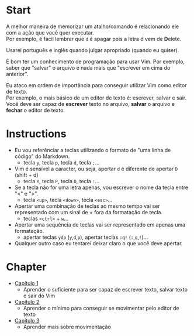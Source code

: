 # Start
A melhor maneira de memorizar um atalho/comando é relacionando ele com a ação que você quer executar.  
Por exemplo, é fácil lembrar que `d` é apagar pois a letra d vem de **D**elete.  

Usarei português e inglês quando julgar apropriado (quando eu quiser).  

É bom ter um conhecimento de programação para usar Vim. Por exemplo, saber que "salvar" o arquivo é nada mais que "escrever em cima do anterior".  

Eu ataco em ordem de importância para conseguir utilizar Vim como editor de texto.  
Por exemplo, o mais básico de um editor de texto é: escrever, salvar e sair.  
Você deve ser capaz de **escrever** texto no arquivo, **salvar** o arquivo e **fechar** o editor de texto.  

# Instructions
* Eu vou referênciar a teclas utilizando o formato de "uma linha de código" do Markdown.  
  * tecla `y`, tecla `p`, tecla `d`, tecla `;`...  
* Vim é sensível a caracter, ou seja, apertar `d` é diferente de apertar `D` (shift + d)  
  * tecla `Y`, tecla `P`, tecla `D`, tecla `:`...  
* Se a tecla não for uma letra apenas, vou escrever o nome da tecla entre "<" e ">".  
  * tecla `<up>`, tecla `<down>`, tecla `<esc>`...  
* Apertar uma combinação de teclas ao mesmo tempo vai ser representado com um sinal de + fora da formatação de tecla.  
  * teclas `<ctrl>` + `w`...  
* Apertar uma sequência de teclas vai ser representado em apenas uma formatação.  
  * apertar teclas `ydp` (`y`,`d`,`p`), apertar teclas `:q!` (`:`,`q`,`!`)...  
* Qualquer outro caso eu tentarei deixar claro o que você deve apertar.  

# Chapter

* [Capítulo 1](chapter01/README.md)
  * Aprender o suficiente para ser capaz de escrever texto, salvar texto e sair do Vim
* [Capítulo 2](chapter02/README.md)
  * Aprender o mínimo para conseguir se movimentar pelo editor de texto
* [Capítulo 3](chapter03/README.md)
  * Aprender mais sobre movimentação
